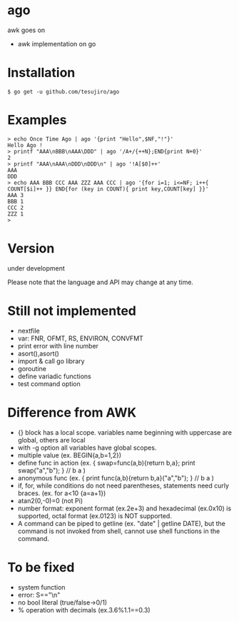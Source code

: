 # ago
awk goes on
- awk implementation on go

# Installation
```
$ go get -u github.com/tesujiro/ago
```

# Examples
```
> echo Once Time Ago | ago '{print "Hello",$NF,"!"}'
Hello Ago !
> printf "AAA\nBBB\nAAA\DDD" | ago '/A+/{++N};END{print N+0}'
2
> printf "AAA\nAAA\nDDD\nDDD\n" | ago '!A[$0]++'
AAA
DDD
> echo AAA BBB CCC AAA ZZZ AAA CCC | ago '{for i=1; i<=NF; i++{ COUNT[$i]++ }} END{for (key in COUNT){ print key,COUNT[key] }}'
AAA 3
BBB 1
CCC 2
ZZZ 1
> 

```

# Version
under development

Please note that the language and API may change at any time.


# Still not implemented
* nextfile
* var: FNR, OFMT, RS, ENVIRON, CONVFMT
* print error with line number
* asort(),asort()
* import & call go library
* goroutine
* define variadic functions
* test command option

# Difference from AWK
* {} block has a local scope. variables name beginning with uppercase are global, others are local
* with -g option all variables have global scopes.
* multiple value (ex. BEGIN{a,b=1,2})
* define func in action (ex. { swap=func(a,b){return b,a}; print swap("a","b"); } // b a )
* anonymous func (ex. { print func(a,b){return b,a}("a","b"); } // b a )
* if, for, while conditions do not need parentheses, statements need curly braces. (ex. for a<10 {a=a+1}) 
* atan2(0,-0)=0 (not Pi)
* number format: exponent format (ex.2e+3) and hexadecimal (ex.0x10) is supported, octal format (ex.0123) is NOT supported.
* A command can be piped to getline (ex. "date" | getline DATE), but the command is not invoked from shell, cannot use shell functions in the command.

# To be fixed
* system function
* error: S=="\n"
* no bool literal (true/false->0/1)
* % operation with decimals (ex.3.6%1.1==0.3)
